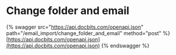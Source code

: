 # Change folder and email

{% swagger src="https://api.docbits.com/openapi.json" path="/email_import/change_folder_and_email" method="post" %}
[https://api.docbits.com/openapi.json](https://api.docbits.com/openapi.json)
{% endswagger %}

